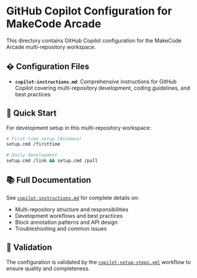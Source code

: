 # GitHub Copilot Configuration for MakeCode Arcade

This directory contains GitHub Copilot configuration for the MakeCode Arcade multi-repository workspace.

## � Configuration Files

- **`copilot-instructions.md`**: Comprehensive instructions for GitHub Copilot covering multi-repository development, coding guidelines, and best practices

## 🚀 Quick Start

For development setup in this multi-repository workspace:
```bash
# First-time setup (Windows)
setup.cmd /firsttime

# Daily development
setup.cmd /link && setup.cmd /pull
```

## 📚 Full Documentation

See [`copilot-instructions.md`](copilot-instructions.md) for complete details on:
- Multi-repository structure and responsibilities  
- Development workflows and best practices
- Block annotation patterns and API design
- Troubleshooting and common issues

## 🔧 Validation

The configuration is validated by the [`copilot-setup-steps.yml`](workflows/copilot-setup-steps.yml) workflow to ensure quality and completeness.
